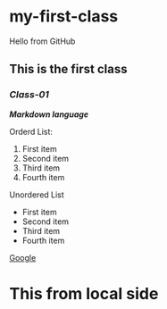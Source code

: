 # my-first-class

Hello from GitHub

## This is the **first** class
### *Class-01*

***Markdown language***

Orderd List:
1. First item
2. Second item
3. Third item
4. Fourth item


Unordered List
* First item
* Second item
* Third item
* Fourth item


[Google](https://www.google.com/)

# This from local side 